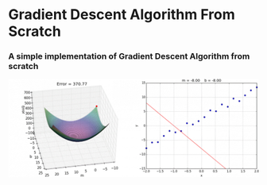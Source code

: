 <h1>Gradient Descent Algorithm From Scratch</h1>
<h3>A simple implementation of Gradient Descent Algorithm from scratch</h3>
<img src = "gradient_descent_line_graph.gif">
